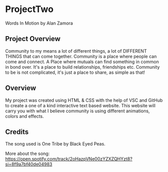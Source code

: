 # ProjectTwo
Words In Motion by Alan Zamora

## Project Overview

Community to my means a lot of different things, a lot of DIFFERENT THINGS that can come together. Community is a place where people can come and connect. A Place where mutuals can find something in common in bond over. It's a place to build relationships, friendships etc. Community to be is not complicated, it's just a place to share, as simple as that!

## Overview

My project was created using HTML & CSS with the help of VSC and GitHub to create a one of a kind interactive text based website. This website will carry you with what I believe community is using different animations, colors and effects.

## Credits

The song used is  One Tribe by Black Eyed Peas.

More about the song: https://open.spotify.com/track/2oHazpVNe00zYZXZQHYzt8?si=8f9a7bf40de04983

